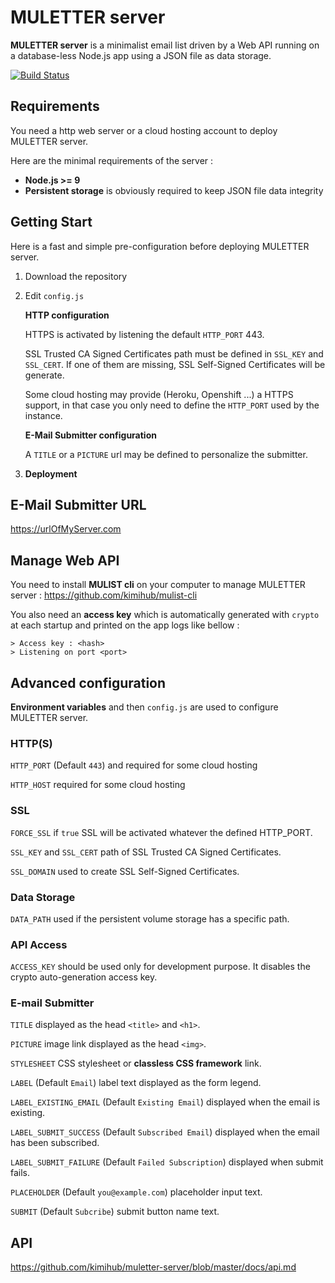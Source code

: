 #   MULETTER server

**MULETTER server** is a minimalist email list driven by a Web API running on a database-less Node.js app using a JSON file as data storage.

[![Build Status](https://travis-ci.org/kimihub/muletter-server.svg?branch=master)](https://travis-ci.org/kimihub/muletter-server)

## Requirements

You need a http web server or a cloud hosting account to deploy MULETTER server.

Here are the minimal requirements of the server :

- **Node.js >= 9**
- **Persistent storage** is obviously required to keep JSON file data integrity

## Getting Start

Here is a fast and simple pre-configuration before deploying MULETTER server.

1) Download the repository

2) Edit `config.js` 
    
    **HTTP configuration**

    HTTPS is activated by listening the default `HTTP_PORT` 443.

    SSL Trusted CA Signed Certificates path must be defined in `SSL_KEY` and `SSL_CERT`. If one of them are missing, SSL Self-Signed Certificates will be generate.

    Some cloud hosting may provide (Heroku, Openshift ...) a HTTPS support, in that case you only need to define the `HTTP_PORT` used by the instance.

    
    **E-Mail Submitter configuration**

    A `TITLE` or a `PICTURE` url may be defined to personalize the submitter.
    

5) **Deployment** 


## E-Mail Submitter URL
    
https://urlOfMyServer.com


## Manage Web API

You need to install **MULIST cli** on your computer to manage MULETTER server : https://github.com/kimihub/mulist-cli

You also need an **access key** which is automatically generated with `crypto` at each startup and printed on the app logs like bellow :

    > Access key : <hash>
    > Listening on port <port>


## Advanced configuration

**Environment variables** and then `config.js` are used to configure MULETTER server.

### HTTP(S)

`HTTP_PORT` (Default `443`) and required for some cloud hosting

`HTTP_HOST` required for some cloud hosting

### SSL

`FORCE_SSL` if `true` SSL will be activated whatever the defined HTTP_PORT.

`SSL_KEY` and `SSL_CERT` path of SSL Trusted CA Signed Certificates.

`SSL_DOMAIN` used to create SSL Self-Signed Certificates.

### Data Storage

`DATA_PATH` used if the persistent volume storage has a specific path.

### API Access

`ACCESS_KEY` should be used only for development purpose. It disables the crypto auto-generation access key.


### E-mail Submitter

`TITLE` displayed as the head `<title>` and `<h1>`.

`PICTURE` image link displayed as the head `<img>`.

`STYLESHEET` CSS stylesheet or **classless CSS framework** link.

`LABEL` (Default `Email`) label text displayed as the form legend.

`LABEL_EXISTING_EMAIL` (Default `Existing Email`) displayed when the email is existing.

`LABEL_SUBMIT_SUCCESS` (Default `Subscribed Email`) displayed when the email has been subscribed.

`LABEL_SUBMIT_FAILURE` (Default `Failed Subscription`) displayed when submit fails.

`PLACEHOLDER` (Default `you@example.com`) placeholder input text.

`SUBMIT` (Default `Subcribe`) submit button name text.


## API

https://github.com/kimihub/muletter-server/blob/master/docs/api.md
